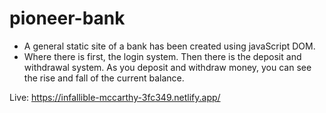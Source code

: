 # pioneer-bank

* A general static site of a bank has been created using javaScript DOM.
* Where there is first, the login system. Then there is the deposit and withdrawal system. As you deposit and withdraw money, you can see the rise and fall of the current balance.

Live: https://infallible-mccarthy-3fc349.netlify.app/